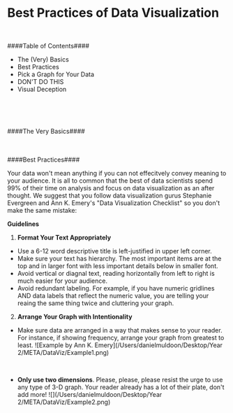 # Best Practices of Data Visualization
<br>

####Table of Contents####
* The (Very) Basics
* Best Practices
* Pick a Graph for Your Data
* DON'T DO THIS
* Visual Deception
<br>
<br>
<br>

####The Very Basics####
<br>
<br>
<br>

####Best Practices####

Your data won't mean anything if you can not effecitvely convey meaning to your audience. It is all to common that the best of data scientists spend 99% of their time on analysis and focus on data visualization as an after thought. We suggest that you follow data visualization gurus Stephanie Evergreen and Ann K. Emery's "Data Visualization Checklist" so you don't make the same mistake:

**Guidelines**

1. **Format Your Text Appropriately**

* Use a 6-12 word descriptive title is left-justified in upper left corner.
* Make sure your text has hierarchy. The most important items are at the top and in larger font with less important details below in smaller font.
* Avoid vertical or diagnal text, reading horizontally from left to right is much easier for your audience.
* Avoid redundant labeling. For example, if you have numeric gridlines AND data labels that reflect the numeric value, you are telling your reaing the same thing twice and cluttering your graph.

2. **Arrange Your Graph with Intentionality**

* Make sure data are arranged in a way that makes sense to your reader. For instance, if showing frequency, arrange your graph from greatest to least. 
![Example by Ann K. Emery](/Users/danielmuldoon/Desktop/Year 2/META/DataViz/Example1.png)

<br>

* **Only use two dimensions**. Please, please, please resist the urge to use any type of 3-D graph. Your reader already has a lot of their plate, don't add more!
![](/Users/danielmuldoon/Desktop/Year 2/META/DataViz/Example2.png)


